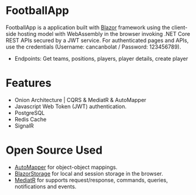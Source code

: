 ﻿# FootballApp

FootballApp is a application built with [Blazor](https://blazor.net) framework using the client-side hosting model with WebAssembly in the browser invoking .NET Core REST APIs secured by a JWT service. For authenticated pages and APIs, use the credentials (Username: cancanbolat / Password: 123456789).

* Endpoints: Get teams, positions, players, player details, create player

# Features
* Onion Architecture | CQRS & MediatR & AutoMapper
* Javascript Web Token (JWT) authentication.
* PostgreSQL
* Redis Cache
* SignalR 

# Open Source Used

* [AutoMapper](https://github.com/AutoMapper/AutoMapper) for object-object mappings.
* [BlazorStorage](https://github.com/cloudcrate/BlazorStorage) for local and session storage in the browser.
* [MediatR](https://github.com/jbogard/MediatR) for supports request/response, commands, queries, notifications and events.
